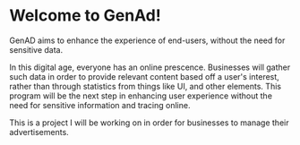 # Welcome to GenAd!

GenAD aims to enhance the experience of end-users, without the need for sensitive data.

In this digital age, everyone has an online prescence. Businesses will gather such data in order to provide relevant content based off a user's interest, rather than through statistics from things like UI, and other elements. This program will be the next step in enhancing user experience without the need for sensitive information and tracing online.

This is a project I will be working on in order for businesses to manage their advertisements.
